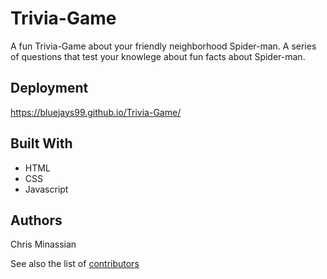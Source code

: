 # Trivia-Game


A fun Trivia-Game about your friendly neighborhood Spider-man.    A series of questions that test your knowlege about fun facts about Spider-man.  


## Deployment

https://bluejays99.github.io/Trivia-Game/


## Built With

* HTML
* CSS
* Javascript

## Authors

Chris Minassian

See also the list of [contributors](https://bluejays99.github.io/Giftastic/) 


